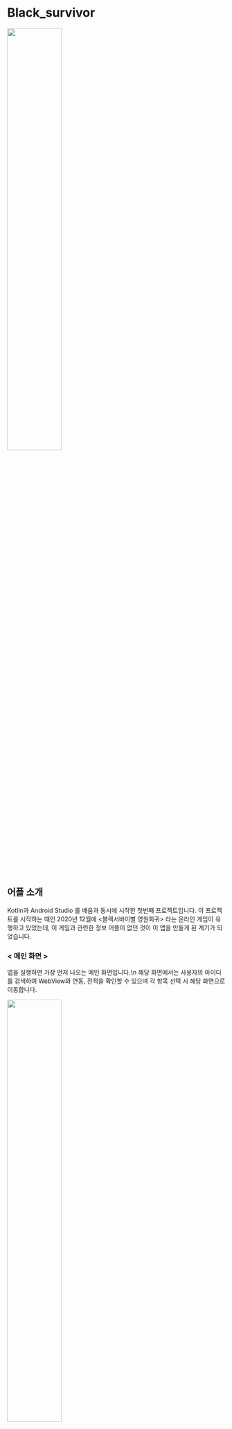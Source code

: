 # Black_survivor
<img src="https://user-images.githubusercontent.com/74566094/133258090-70764513-81b7-42a9-9934-25d96ea1bc00.png" width = "50%|height = 30"/>

## 어플 소개
Kotlin과 Android Studio 를 배움과 동시에 시작한 첫번째 프로젝트입니다.
이 프로젝트를 시작하는 때인 2020년 12월에 <블랙서바이벌 영원회귀> 라는 온라인 게임이 유행하고 있었는데, 이 게임과 관련한 정보 어플이 없던 것이 이 앱을 만들게 된 계기가 되었습니다.

### < 메인 화면 >

앱을 실행하면 가장 먼저 나오는 메인 화면입니다.\n
해당 화면에서는 사용자의 아이디를 검색하여 WebView와 연동, 전적을 확인할 수 있으며 각 항목 선택 시 해당 화면으로 이동합니다.

<img src="https://user-images.githubusercontent.com/74566094/133258712-d56d5d18-ada3-458e-9d49-e2c8b9757108.PNG" width = "50%|height = 20"/>
